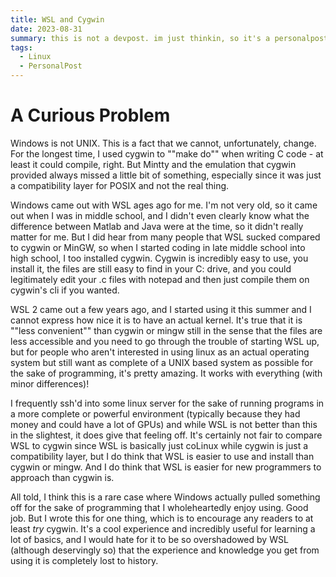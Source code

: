 ```yaml
---
title: WSL and Cygwin
date: 2023-08-31
summary: this is not a devpost. im just thinkin, so it's a personalpost
tags: 
  - Linux
  - PersonalPost
---
```


# A Curious Problem

Windows is not UNIX. This is a fact that we cannot, unfortunately, change. For the longest time, I used cygwin to ""make do"" when writing C code - at least it could compile, right. But Mintty and the emulation that cygwin provided always missed a little bit of something, especially since it was just a compatibility layer for POSIX and not the real thing.

Windows came out with WSL ages ago for me. I'm not very old, so it came out when I was in middle school, and I didn't even clearly know what the difference between Matlab and Java were at the time, so it didn't really matter for me. But I did hear from many people that WSL sucked compared to cygwin or MinGW, so when I started coding in late middle school into high school, I too installed cygwin. Cygwin is incredibly easy to use, you install it, the files are still easy to find in your C: drive, and you could legitimately edit your .c files with notepad and then just compile them on cygwin's cli if you wanted. 

WSL 2 came out a few years ago, and I started using it this summer and I cannot express how nice it is to have an actual kernel. It's true that it is ""less convenient"" than cygwin or mingw still in the sense that the files are less accessible and you need to go through the trouble of starting WSL up, but for people who aren't interested in using linux as an actual operating system but still want as complete of a UNIX based system as possible for the sake of programming, it's pretty amazing. It works with everything (with minor differences)!

I frequently ssh'd into some linux server for the sake of running programs in a more complete or powerful environment (typically because they had money and could have a lot of GPUs) and while WSL is not better than this in the slightest, it does give that feeling off. It's certainly not fair to compare WSL to cygwin since WSL is basically just coLinux while cygwin is just a compatibility layer, but I do think that WSL is easier to use and install than cygwin or mingw. And I do think that WSL is easier for new programmers to approach than cygwin is. 

All told, I think this is a rare case where Windows actually pulled something off for the sake of programming that I wholeheartedly enjoy using. Good job. But I wrote this for one thing, which is to encourage any readers to at least *try* cygwin. It's a cool experience and incredibly useful for learning a lot of basics, and I would hate for it to be so overshadowed by WSL (although deservingly so) that the experience and knowledge you get from using it is completely lost to history.